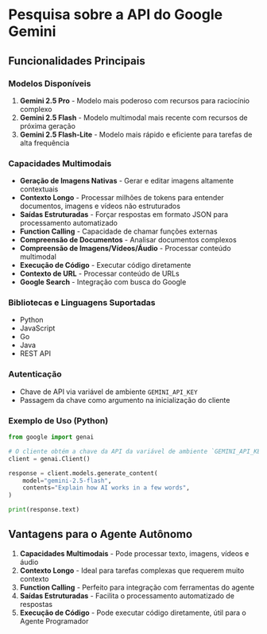 # Pesquisa sobre a API do Google Gemini

## Funcionalidades Principais

### Modelos Disponíveis
1. **Gemini 2.5 Pro** - Modelo mais poderoso com recursos para raciocínio complexo
2. **Gemini 2.5 Flash** - Modelo multimodal mais recente com recursos de próxima geração
3. **Gemini 2.5 Flash-Lite** - Modelo mais rápido e eficiente para tarefas de alta frequência

### Capacidades Multimodais
- **Geração de Imagens Nativas** - Gerar e editar imagens altamente contextuais
- **Contexto Longo** - Processar milhões de tokens para entender documentos, imagens e vídeos não estruturados
- **Saídas Estruturadas** - Forçar respostas em formato JSON para processamento automatizado
- **Function Calling** - Capacidade de chamar funções externas
- **Compreensão de Documentos** - Analisar documentos complexos
- **Compreensão de Imagens/Vídeos/Áudio** - Processar conteúdo multimodal
- **Execução de Código** - Executar código diretamente
- **Contexto de URL** - Processar conteúdo de URLs
- **Google Search** - Integração com busca do Google

### Bibliotecas e Linguagens Suportadas
- Python
- JavaScript
- Go
- Java
- REST API

### Autenticação
- Chave de API via variável de ambiente `GEMINI_API_KEY`
- Passagem da chave como argumento na inicialização do cliente

### Exemplo de Uso (Python)
```python
from google import genai

# O cliente obtém a chave da API da variável de ambiente `GEMINI_API_KEY`
client = genai.Client()

response = client.models.generate_content(
    model="gemini-2.5-flash",
    contents="Explain how AI works in a few words",
)

print(response.text)
```

## Vantagens para o Agente Autônomo
1. **Capacidades Multimodais** - Pode processar texto, imagens, vídeos e áudio
2. **Contexto Longo** - Ideal para tarefas complexas que requerem muito contexto
3. **Function Calling** - Perfeito para integração com ferramentas do agente
4. **Saídas Estruturadas** - Facilita o processamento automatizado de respostas
5. **Execução de Código** - Pode executar código diretamente, útil para o Agente Programador

